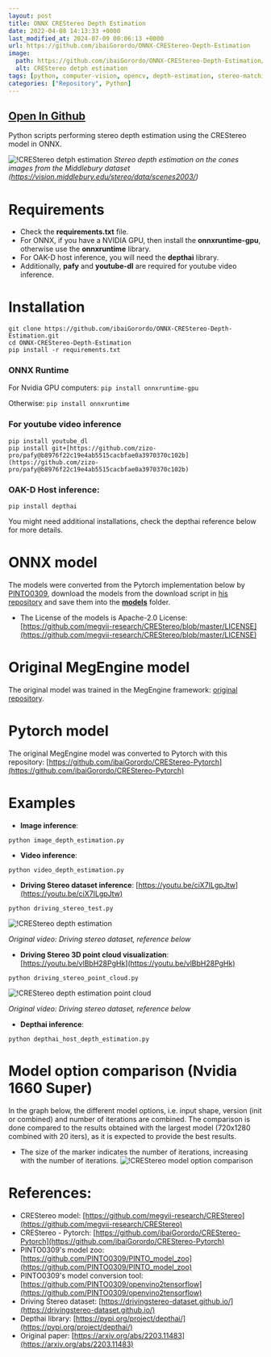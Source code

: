 ```yaml
---
layout: post
title: ONNX CREStereo Depth Estimation
date: 2022-04-08 14:13:33 +0000
last_modified_at: 2024-07-09 00:06:13 +0000
url: https://github.com/ibaiGorordo/ONNX-CREStereo-Depth-Estimation
image:
  path: https://github.com/ibaiGorordo/ONNX-CREStereo-Depth-Estimation/raw/main/doc/img/out.jpg
  alt: CREStereo detph estimation
tags: [python, computer-vision, opencv, depth-estimation, stereo-matching, stereo-vision, stereo-depth-estimation, crestereo, onnx, onnxruntime]
categories: ["Repository", Python]
---
```


## [Open In Github](https://github.com/ibaiGorordo/ONNX-CREStereo-Depth-Estimation)

 Python scripts performing stereo depth estimation using the CREStereo model in ONNX.
 
![!CREStereo detph estimation](https://github.com/ibaiGorordo/ONNX-CREStereo-Depth-Estimation/raw/main/doc/img/out.jpg)
*Stereo depth estimation on the cones images from the Middlebury dataset (https://vision.middlebury.edu/stereo/data/scenes2003/)*

# Requirements

 * Check the **requirements.txt** file. 
 * For ONNX, if you have a NVIDIA GPU, then install the **onnxruntime-gpu**, otherwise use the **onnxruntime** library.
 * For OAK-D host inference, you will need the **depthai** library.
 * Additionally, **pafy** and **youtube-dl** are required for youtube video inference.
 
# Installation
```
git clone https://github.com/ibaiGorordo/ONNX-CREStereo-Depth-Estimation.git
cd ONNX-CREStereo-Depth-Estimation
pip install -r requirements.txt
```
### ONNX Runtime
For Nvidia GPU computers:
`pip install onnxruntime-gpu`

Otherwise:
`pip install onnxruntime`

### For youtube video inference
```
pip install youtube_dl
pip install git+[https://github.com/zizo-pro/pafy@b8976f22c19e4ab5515cacbfae0a3970370c102b](https://github.com/zizo-pro/pafy@b8976f22c19e4ab5515cacbfae0a3970370c102b)
```

### OAK-D Host inference:
```pip install depthai```

You might need additional installations, check the depthai reference below for more details.

# ONNX model
The models were converted from the Pytorch implementation below by [PINTO0309](https://github.com/PINTO0309), download the models from the download script in [his repository](https://github.com/PINTO0309/PINTO_model_zoo/tree/main/284_CREStereo) and save them into the **[models](https://github.com/ibaiGorordo/ONNX-CREStereo-Depth-Estimation/tree/main/models)** folder. 
- The License of the models is Apache-2.0 License: [https://github.com/megvii-research/CREStereo/blob/master/LICENSE](https://github.com/megvii-research/CREStereo/blob/master/LICENSE)

# Original MegEngine model
The original model was trained in the MegEngine framework: [original repository](https://github.com/megvii-research/CREStereo).

# Pytorch model
The original MegEngine model was converted to Pytorch with this repository: [https://github.com/ibaiGorordo/CREStereo-Pytorch](https://github.com/ibaiGorordo/CREStereo-Pytorch)
 
# Examples

 * **Image inference**:
 ```
 python image_depth_estimation.py
 ```

 * **Video inference**:
 ```
 python video_depth_estimation.py
 ```
 
 * **Driving Stereo dataset inference**: [https://youtu.be/ciX7ILgpJtw](https://youtu.be/ciX7ILgpJtw)
 ```
 python driving_stereo_test.py
 ```
 ![!CREStereo depth estimation](https://github.com/ibaiGorordo/ONNX-CREStereo-Depth-Estimation/raw/main/doc/img/crestereo.gif)
  
 *Original video: Driving stereo dataset, reference below*

 * **Driving Stereo 3D point cloud visualization**: [https://youtu.be/vlBbH28PgHk](https://youtu.be/vlBbH28PgHk)
 ```
 python driving_stereo_point_cloud.py
 ```
 ![!CREStereo depth estimation point cloud](https://github.com/ibaiGorordo/ONNX-CREStereo-Depth-Estimation/raw/main/doc/img/crestereo_point.gif)
  
 *Original video: Driving stereo dataset, reference below*
  
  

 * **Depthai inference**: 
 ```
 python depthai_host_depth_estimation.py
 ```
# Model option comparison (Nvidia 1660 Super)
In the graph below, the different model options, i.e. input shape, version (init or combined) and number of iterations are combined. The comparison is done compared to the results obtained with the largest model (720x1280 combined with 20 iters), as it is expected to provide the best results. 
- The size of the marker indicates the number of iterations, increasing with the number of iterations.
![!CREStereo model option comparison](https://github.com/ibaiGorordo/ONNX-CREStereo-Depth-Estimation/raw/main/doc/img/crestereo_options_comp.png)

# References:
* CREStereo model: [https://github.com/megvii-research/CREStereo](https://github.com/megvii-research/CREStereo)
* CREStereo - Pytorch: [https://github.com/ibaiGorordo/CREStereo-Pytorch](https://github.com/ibaiGorordo/CREStereo-Pytorch)
* PINTO0309's model zoo: [https://github.com/PINTO0309/PINTO_model_zoo](https://github.com/PINTO0309/PINTO_model_zoo)
* PINTO0309's model conversion tool: [https://github.com/PINTO0309/openvino2tensorflow](https://github.com/PINTO0309/openvino2tensorflow)
* Driving Stereo dataset: [https://drivingstereo-dataset.github.io/](https://drivingstereo-dataset.github.io/)
* Depthai library: [https://pypi.org/project/depthai/](https://pypi.org/project/depthai/)
* Original paper: [https://arxiv.org/abs/2203.11483](https://arxiv.org/abs/2203.11483)
